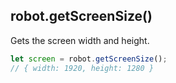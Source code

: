 ## robot.getScreenSize()

Gets the screen width and height.

```js
let screen = robot.getScreenSize();
// { width: 1920, height: 1280 }
```
